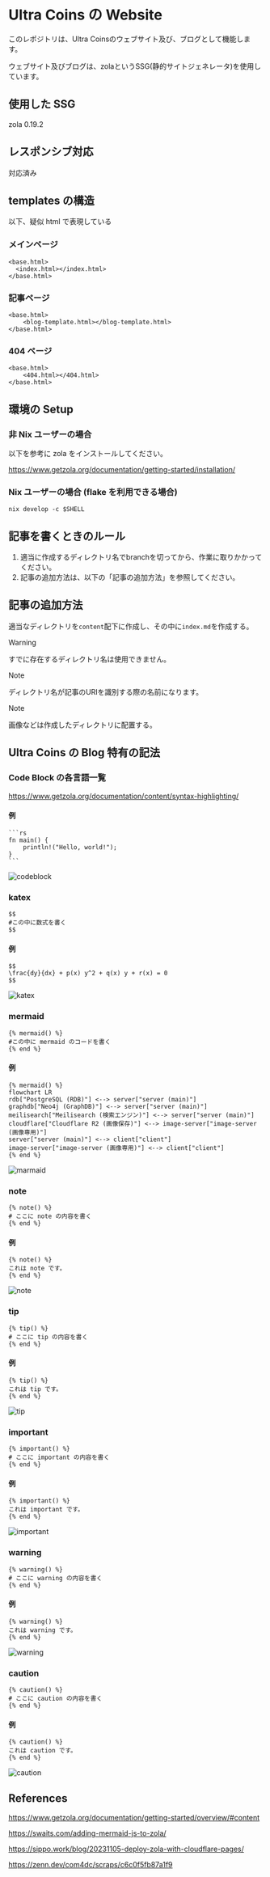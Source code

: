 # Ultra Coins の Website

このレポジトリは、Ultra Coinsのウェブサイト及び、ブログとして機能します。

ウェブサイト及びブログは、zolaというSSG(静的サイトジェネレータ)を使用しています。

## 使用した SSG

zola 0.19.2

## レスポンシブ対応

対応済み

## templates の構造

以下、疑似 html で表現している

### メインページ

```
<base.html>
  <index.html></index.html>
</base.html>
```

### 記事ページ

```
<base.html>
    <blog-template.html></blog-template.html>
</base.html>
```

### 404 ページ

```
<base.html>
    <404.html></404.html>
</base.html>
```

## 環境の Setup

### 非 Nix ユーザーの場合

以下を参考に zola をインストールしてください。

https://www.getzola.org/documentation/getting-started/installation/

### Nix ユーザーの場合 (flake を利用できる場合)

```shell
nix develop -c $SHELL
```

## 記事を書くときのルール

1. 適当に作成するディレクトリ名でbranchを切ってから、作業に取りかかってください。
2. 記事の追加方法は、以下の「記事の追加方法」を参照してください。

## 記事の追加方法

適当なディレクトリを`content`配下に作成し、その中に`index.md`を作成する。

> [!WARNING]
> すでに存在するディレクトリ名は使用できません。

> [!NOTE]
> ディレクトリ名が記事のURIを識別する際の名前になります。

> [!NOTE]
> 画像などは作成したディレクトリに配置する。

## Ultra Coins の Blog 特有の記法

### Code Block の各言語一覧

https://www.getzola.org/documentation/content/syntax-highlighting/

#### 例

````
```rs
fn main() {
    println!("Hello, world!");
}
```
````

![codeblock](https://github.com/ultra-coins/uc-room-website-new/blob/main/assets/codeblock.png)

### katex

```
$$
#この中に数式を書く
$$
```

#### 例

```
$$
\frac{dy}{dx} + p(x) y^2 + q(x) y + r(x) = 0
$$
```

![katex](https://github.com/ultra-coins/uc-room-website-new/blob/main/assets/katex.png)

### mermaid

```
{% mermaid() %}
#この中に mermaid のコードを書く
{% end %}
```

#### 例

```
{% mermaid() %}
flowchart LR
rdb["PostgreSQL (RDB)"] <--> server["server (main)"]
graphdb["Neo4j (GraphDB)"] <--> server["server (main)"]
meilisearch["Meilisearch (検索エンジン)"] <--> server["server (main)"]
cloudflare["Cloudflare R2 (画像保存)"] <--> image-server["image-server (画像専用)"]
server["server (main)"] <--> client["client"]
image-server["image-server (画像専用)"] <--> client["client"]
{% end %}
```

![marmaid](https://github.com/ultra-coins/uc-room-website-new/blob/main/assets/marmaid.png)

### note

```
{% note() %}
# ここに note の内容を書く
{% end %}
```

#### 例

```
{% note() %}
これは note です。
{% end %}
```

![note](https://github.com/ultra-coins/uc-room-website-new/blob/main/assets/note.png)

### tip

```
{% tip() %}
# ここに tip の内容を書く
{% end %}
```

#### 例

```
{% tip() %}
これは tip です。
{% end %}
```

![tip](https://github.com/ultra-coins/uc-room-website-new/blob/main/assets/tip.png)

### important

```
{% important() %}
# ここに important の内容を書く
{% end %}
```

#### 例

```
{% important() %}
これは important です。
{% end %}
```

![important](https://github.com/ultra-coins/uc-room-website-new/blob/main/assets/important.png)

### warning

```
{% warning() %}
# ここに warning の内容を書く
{% end %}
```

#### 例

```
{% warning() %}
これは warning です。
{% end %}
```

![warning](https://github.com/ultra-coins/uc-room-website-new/blob/main/assets/warning.png)

### caution

```
{% caution() %}
# ここに caution の内容を書く
{% end %}
```

#### 例

```
{% caution() %}
これは caution です。
{% end %}
```

![caution](https://github.com/ultra-coins/uc-room-website-new/blob/main/assets/caution.png)

## References

https://www.getzola.org/documentation/getting-started/overview/#content

https://swaits.com/adding-mermaid-js-to-zola/

https://sippo.work/blog/20231105-deploy-zola-with-cloudflare-pages/

https://zenn.dev/com4dc/scraps/c6c0f5fb87a1f9
